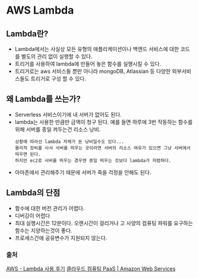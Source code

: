 # AWS Lambda
## Lambda란?

- Lambda에서는 사실상 모든 유형의 애플리케이션이나 백엔드 서비스에 대한 코드를 별도의 관리 없이 실행할 수 있다.
- 트리거를 사용하여 lambda에 만들어 놓은 함수를 실행시킬 수 있다.
- 트리거로는 aws 서비스들 뿐만 아니라 mongoDB, Atlassian 등 다양한 외부서비스들도 트리거로 구성 할 수 있다.

## 왜 Lambda를 쓰는가?

- Serverless 서비스이기에 내 서버가 없어도 된다.
- lambda는 사용한 만큼만 금액이 청구 된다. 예를 들면 하루에 3번 작동하는 함수를 위해 서버를 종일 켜두는건 리소스 낭비.
    ```
    상황에 따라선 lambda 자체가 돈 낭비일수도 있다...
    물리적 장비를 사서 서버를 띄우는 곳이라면 서버의 리소스 여유가 있으면 그냥 서버에서 띄우면 된다.
    하지만 ec2로 서버를 띄우는 경우엔 종일 띄우는 것보다 lambda가 저렴하다.
    ```
- 아마존에서 관리해주기 때문에 서버가 죽을 걱정을 안해도 된다.

## Lambda의 단점

- 함수에 대한 버전 관리가 어렵다.
- 디버깅이 어렵다
- 최대 실행시간은 12분이다. 오랜시간이 걸리거나 고 사양의 컴퓨팅 파워를 요구하는 함수는 지양하는것이 좋다.
- 프로세스간에 공유변수가 지원되지 않는다.

### 출처

[AWS - Lambda 사용 후기](https://velog.io/@gwontaeyong/AWS-Lambda-%EC%82%AC%EC%9A%A9-%ED%9B%84%EA%B8%B0)
[클라우드 컴퓨팅 PaaS | Amazon Web Services](https://aws.amazon.com/ko/lambda/)
